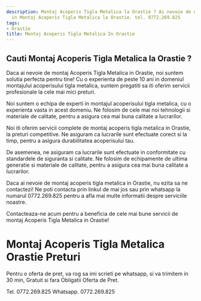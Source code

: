 ```yaml
---
description: Montaj Acoperis Tigla Metalica la Orastie ? Ai nevoie de un profesionist
  in Montaj Acoperis Tigla Metalica la Orastie. tel. 0772.269.825
tags:
- Orastie
title: Montaj Acoperis Tigla Metalica In Orastie
---
```



## Cauti Montaj Acoperis Tigla Metalica la Orastie ?

Daca ai nevoie de montaj Acoperis Tigla Metalica in Orastie, noi suntem solutia perfecta pentru tine! Cu o experienta de peste 10 ani in domeniul montajului acoperisului tigla metalica, suntem pregatiti sa iti oferim servicii profesionale la cele mai mici preturi.

Noi suntem o echipa de experti in montajul acoperisului tigla metalica, cu o experienta vasta in acest domeniu. Ne folosim de cele mai noi tehnologii si materiale de calitate, pentru a asigura cea mai buna calitate a lucrarilor.

Noi iti oferim servicii complete de montaj acoperis tigla metalica in Orastie, la preturi competitive. Ne asiguram ca lucrarile sunt efectuate corect si la timp, pentru a asigura durabilitatea acoperisului tau.

De asemenea, ne asiguram ca lucrarile sunt efectuate in conformitate cu standardele de siguranta si calitate. Ne folosim de echipamente de ultima generatie si materiale de calitate, pentru a asigura cea mai buna calitate a lucrarilor.

Daca ai nevoie de montaj acoperis tigla metalica in Orastie, nu ezita sa ne contactezi! Ne poti contacta prin linkul de mai jos sau prin whatsapp la numarul 0772.269.825 pentru a afla mai multe informatii despre serviciile noastre. 

Contacteaza-ne acum pentru a beneficia de cele mai bune servicii de montaj Acoperis Tigla Metalica in Orastie!

# Montaj Acoperis Tigla Metalica Orastie Preturi
Pentru o oferta de pret, va rog sa imi scrieti pe whatsapp, si va trimitem in 30 min, Gratuit si fara Obligatii Oferta de Pret.

Tel. 0772.269.825
Whatsapp. 0772.269.825